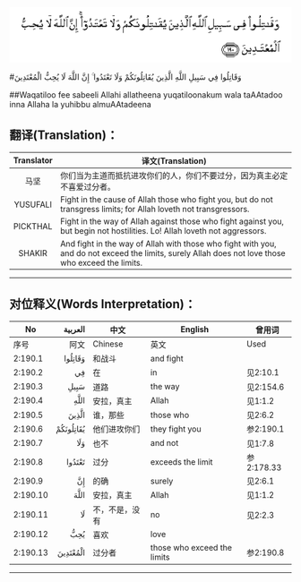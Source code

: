 ![002:190](images/002_190.gif)

#وَقَاتِلُوا فِي سَبِيلِ اللَّهِ الَّذِينَ يُقَاتِلُونَكُمْ وَلَا تَعْتَدُوا ۚ إِنَّ اللَّهَ لَا يُحِبُّ الْمُعْتَدِينَ 

##Waqatiloo fee sabeeli Allahi allatheena yuqatiloonakum wala taAAtadoo inna Allaha la yuhibbu almuAAtadeena 

## 翻译(Translation)：

| Translator | 译文(Translation)                                            |
| :--------: | ------------------------------------------------------------ |
|    马坚    | 你们当为主道而抵抗进攻你们的人，你们不要过分，因为真主必定不喜爱过分者。 |
|  YUSUFALI  | Fight in the cause of Allah those who fight you, but do not transgress limits; for Allah loveth not transgressors. |
|  PICKTHAL  | Fight in the way of Allah against those who fight against you, but begin not hostilities. Lo! Allah loveth not aggressors. |
|   SHAKIR   | And fight in the way of Allah with those who fight with you, and do not exceed the limits, surely Allah does not love those who exceed the limits. |

---

## 对位释义(Words Interpretation)：

| No   | العربية | 中文    | English | 曾用词 |
| ---- | ------: | ------- | ------- | ------ |
| 序号 |    阿文 | Chinese | 英文    | Used   |
| 2:190.1  | وَقَاتِلُوا   | 和战斗         | and fight                   |            |
| 2:190.2  | فِي        | 在             | in                          | 见2:10.1   |
| 2:190.3  | سَبِيلِ      | 道路           | the way                     | 见2:154.6  |
| 2:190.4  | اللَّهِ      | 安拉，真主     | Allah                       | 见1:1.2    |
| 2:190.5  | الَّذِينَ     | 谁，那些       | those who                   | 见2:6.2    |
| 2:190.6  | يُقَاتِلُونَكُمْ | 他们进攻你们   | they fight you              | 参2:190.1  |
| 2:190.7  | وَلَا       | 也不           | and not                     | 见1:7.8    |
| 2:190.8  | تَعْتَدُوا    | 过分           | exceeds the limit           | 参2:178.33 |
| 2:190.9  | إِنَّ        | 的确           | surely                      | 见2:6.1    |
| 2:190.10 | اللَّهَ      | 安拉，真主     | Allah                       | 见1:1.2    |
| 2:190.11 | لَا        | 不，不是，没有 | no                          | 见2:2.3    |
| 2:190.12 | يُحِبُّ       | 喜欢           | love                        |            |
| 2:190.13 | الْمُعْتَدِينَ  | 过分者         | those who exceed the limits | 参2:190.8  |

---

